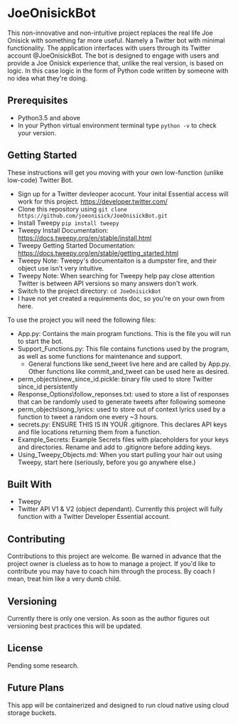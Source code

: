 # JoeOnisickBot
This non-innovative and non-intuitive project replaces the real life Joe Onisick with something far more useful. Namely a Twitter bot with minimal functionality. The application interfaces with users through its Twitter account @JoeOnisickBot. The bot is designed to engage with users and provide a Joe Onisick experience that, unlike the real version, is based on logic. In this case logic in the form of Python code written by someone with no idea what they're doing.

## Prerequisites

- Python3.5 and above
- In your Python virtual environment terminal type `python -v` to check your version.

## Getting Started

These instructions will get you moving with your own low-function (unlike low-code) Twitter Bot.
- Sign up for a Twitter devleoper acocunt. Your inital Essential access will work for this project. https://developer.twitter.com/
- Clone this repository using `git clone https://github.com/joeonisick/JoeOnisickBot.git`
- Install Tweepy `pip install tweepy`
- Tweepy Install Documentation: https://docs.tweepy.org/en/stable/install.html
- Tweepy Getting Started Documentation: https://docs.tweepy.org/en/stable/getting_started.html
- Tweepy Note: Tweepy's documentaiton is a dumpster fire, and their object use isn't very intuitive.
- Tweepy Note: When searching for Tweepy help pay close attention Twitter is between API versions so many answers don't work.
- Switch to the project directory: `cd JoeOnisickBot`
- I have not yet created a requirements doc, so you're on your own from here.

To use the project you will need the following files:
- App.py: Contains the main program functions. This is the file you will run to start the bot.
- Support_Functions.py: This file contains functions used by the program, as well as some functions for maintenance and support.
  - General functions like send_tweet live here and are called by App.py. Other functions like commit_and_tweet can be used here as desired.
- perm_objects\new_since_id.pickle: binary file used to store Twitter since_id persistently
- Response_Options\follow_reponses.txt: used to store a list of responses that can be randomly used to generate tweets after following someone
- perm_objects\song_lyrics: used to store out of context lyrics used by a function to tweet a random one every ~3 hours.
- secrets.py: ENSURE THIS IS IN YOUR .gitignore. This declares API keys and file locations returning them from a function.
- Example_Secrets: Example Secrets files with placeholders for your keys and directories. Rename and add to .gitignore before adding keys.
- Using_Tweepy_Objects.md: When you start pulling your hair out using Tweepy, start here (seriously, before you go anywhere else.)

## Built With

- Tweepy
- Twitter API V1 & V2 (object dependant). Currently this project will fully function with a Twitter Developer Essential account.

## Contributing

Contributions to this project are welcome. Be warned in advance that the project owner is clueless as to how to manage a project. If you'd like to contribute you may have to coach him through the process. By coach I mean, treat him like a very dumb child.

## Versioning

Currently there is only one version. As soon as the author figures out versioning best practices this will be updated.

## License

Pending some research.

## Future Plans

This app will be containerized and designed to run cloud native using cloud storage buckets.


